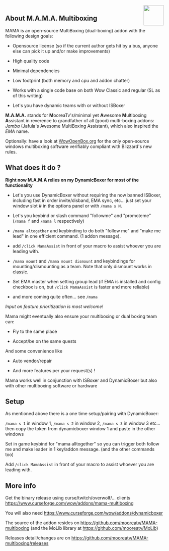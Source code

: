 <img src="https://raw.githubusercontent.com/mooreatv/Mama/master/Mama_icon.png" height=64 width=64 align=right>

## About M.A.M.A. Multiboxing

MAMA is an open-source MultiBoxing (dual-boxing) addon with the following design goals:

- Opensource license (so if the current author gets hit by a bus, anyone else can pick it up and/or make improvements)

- High quality code

- Minimal dependencies

- Low footprint (both memory and cpu and addon chatter)

- Works with a single code base on both Wow Classic and regular (SL as of this writing)

- Let's you have dynamic teams with or without ISBoxer

**M.A.M.A.** stands for **M**ooreaTv's/minimal yet **A**wesome **M**ultiboxing **A**ssistant in reverence to grandfather of all (good) multi-boxing addons: _Jamba_ (Jafula's Awesome MultiBoxing Assistant), which also inspired the _EMA_ name.

Optionally: have a look at [WowOpenBox.org](https://WowOpenBox.org/) for the only open-source windows multiboxing software verifiably compliant with Blizzard's new rules.

## What does it do ?

**Right now M.A.M.A relies on my DynamicBoxer for most of the functionality**

- Let's you use DynamicBoxer without requiring the now banned ISBoxer, including fast in order invite/disband, EMA sync, etc... just set your window slot # in the options panel or with `/mama s N`. 

- Let's you keybind or slash command "followme" and "promoteme" (`/mama f` and `/mama l` respectively)

- `/mama altogether` and keybinding to do both "follow me" and "make me lead" in one efficient command. (1 addon message).

- add `/click MamaAssist` in front of your macro to assist whoever you are leading with.

- `/mama mount` and `/mama mount dismount` and keybindings for mounting/dismounting as a team. Note that only dismount works in classic.

- Set EMA master when setting group lead (if EMA is installed and config checkbox is on, but `/click MamaAssist` is faster and more reliable)

- and more coming quite often... see `/mama`

_Input on feature prioritization is most welcome!_

Mama might eventually also ensure your multiboxing or dual boxing team can:

- Fly to the same place

- Accept/be on the same quests

And some convenience like

- Auto vendor/repair

- And more features per your request(s) !

Mama works well in conjunction with ISBoxer and DynamicBoxer but also with other multiboxing software or hardware

## Setup

As mentioned above there is a one time setup/pairing with DynamicBoxer: 

`/mama s 1` in window 1, `/mama s 2` in window 2, `/mama s 3` in window 3 etc... then copy the token from dynamicboxer window 1 and paste in the other windows

Set in game keybind for "mama alltogether" so you can trigger both follow me and make leader in 1 key/addon message. (and the other commands too)

Add `/click MamaAssist` in front of your macro to assist whoever you are leading with.


## More info

Get the binary release using curse/twitch/overwolf/... clients
https://www.curseforge.com/wow/addons/mama-multiboxing

You will also need https://www.curseforge.com/wow/addons/dynamicboxer

The source of the addon resides on https://github.com/mooreatv/MAMA-multiboxing
(and the MoLib library at https://github.com/mooreatv/MoLib)

Releases detail/changes are on https://github.com/mooreatv/MAMA-multiboxing/releases
